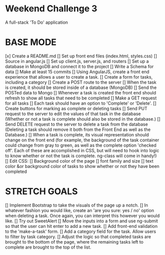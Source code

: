 # Weekend Challenge 3
A full-stack 'To Do' application

# BASE MODE
[x] Create a README.md 
[] Set up front end files (index.html, styles.css)
[] Source in angular.js
[] Set up client.js, server.js, and routers
[] Set up a database in MongoDB and connect it to the project
[] Write a Schema for data 
[] Make at least 15 commits
[] Using AngularJS, create a front end experience that allows a user to create a task.
    [] Create a form for tasks, including a category 
    [] Create a POST route to the server
[] When the task is created, it should be stored inside of a database (MongoDB)
    [] Send the POSTed data to Mongo 
[] Whenever a task is created the front end should refresh to show all tasks that need to be completed
    [] Make a GET request for all tasks 
[] Each task should have an option to 'Complete' or 'Delete'.
    [] Create buttons for marking as complete or deleting tasks
    [] Send PUT request to the server to edit the values of that task in the database
    (Whether or not a task is complete should also be stored in the database.)
    [] Send DELETE request to the server to delete a task from the database
    (Deleting a task should remove it both from the Front End as well as the Database.)
[] When a task is complete, its visual representation should change on the front end (for example, the background of the task container could change from gray to green, as well as the complete option 'checked off'. Each of these are accomplished in CSS, but will need to hook into logic to know whether or not the task is complete. ng-class will come in handy!)
[] Edit CSS: 
    [] Background color of the page
    [] font family and size
    [] text color &or background color of tasks to show whether or not they have been completed

# STRETCH GOALS
[] Implement Bootstrap to take the visuals of the page up a notch.
[] In whatever fashion you would like, create an 'are you sure: yes / no' option when deleting a task. Once again, you can interpret this however you would like.
    [] Try out SweetAlert 
[] Move the inputs into a form and use ng-submit so that the user can hit enter to add a new task.
[] Add front-end validation to the 'make-a-task' form.
[] Add a category field for the task. Allow users to filter by task category.
[] Adjust the logic so that completed tasks are brought to the bottom of the page, where the remaining tasks left to complete are brought to the top of the list.
